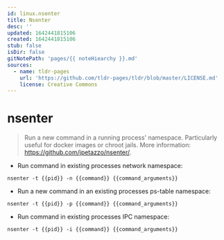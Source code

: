 ```yaml
---
id: linux.nsenter
title: Nsenter
desc: ''
updated: 1642441815106
created: 1642441815106
stub: false
isDir: false
gitNotePath: 'pages/{{ noteHiearchy }}.md'
sources:
  - name: tldr-pages
    url: 'https://github.com/tldr-pages/tldr/blob/master/LICENSE.md'
    license: Creative Commons
---
```

# nsenter

> Run a new command in a running process' namespace.
> Particularly useful for docker images or chroot jails.
> More information: <https://github.com/jpetazzo/nsenter/>.

- Run command in existing processes network namespace:

`nsenter -t {{pid}} -n {{command}} {{command_arguments}}`

- Run a new command in an existing processes ps-table namespace:

`nsenter -t {{pid}} -p {{command}} {{command_arguments}}`

- Run command in existing processes IPC namespace:

`nsenter -t {{pid}} -i {{command}} {{command_arguments}}`

